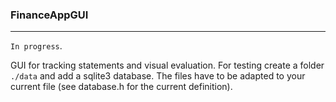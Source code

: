 ### FinanceAppGUI
---
`In progress`.

GUI for tracking statements and visual evaluation. For testing create a folder `./data` and add a sqlite3 database. The files have to be adapted to your current file (see database.h for the current definition).
